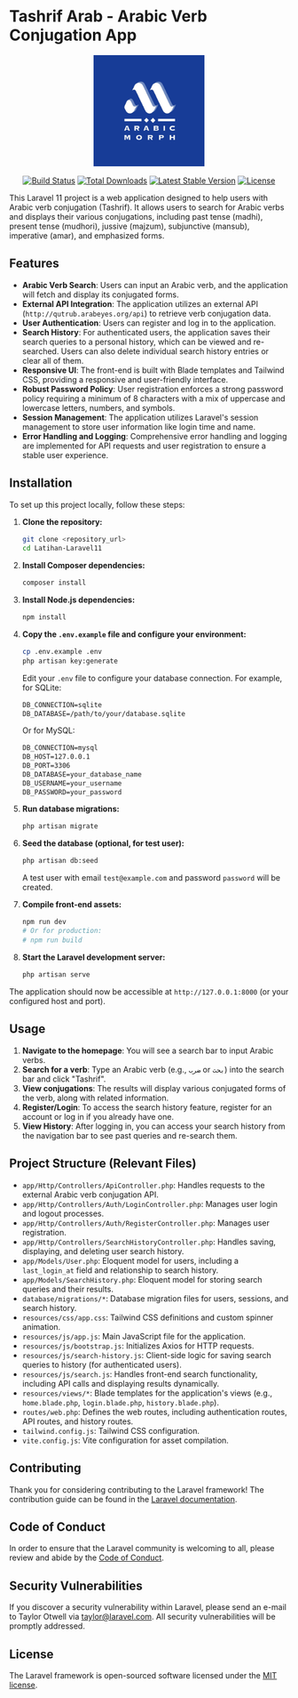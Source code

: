 # Tashrif Arab - Arabic Verb Conjugation App

<p align="center">
  <img src="public/img/logo am.png" width="200" alt="ArabicMorph Logo">
</p>

<p align="center">
<a href="https://github.com/laravel/framework/actions"><img src="https://github.com/laravel/framework/workflows/tests/badge.svg" alt="Build Status"></a>
<a href="https://packagist.org/packages/laravel/framework"><img src="https://img.shields.io/packagist/dt/laravel/framework" alt="Total Downloads"></a>
<a href="https://packagist.org/packages/laravel/framework"><img src="https://img.shields.io/packagist/v/laravel/framework" alt="Latest Stable Version"></a>
<a href="https://packagist.org/packages/laravel/framework"><img src="https://img.shields.io/packagist/l/laravel/framework" alt="License"></a>
</p>

This Laravel 11 project is a web application designed to help users with Arabic verb conjugation (Tashrif). It allows users to search for Arabic verbs and displays their various conjugations, including past tense (madhi), present tense (mudhori), jussive (majzum), subjunctive (mansub), imperative (amar), and emphasized forms.

## Features

-   **Arabic Verb Search**: Users can input an Arabic verb, and the application will fetch and display its conjugated forms.
-   **External API Integration**: The application utilizes an external API (`http://qutrub.arabeyes.org/api`) to retrieve verb conjugation data.
-   **User Authentication**: Users can register and log in to the application.
-   **Search History**: For authenticated users, the application saves their search queries to a personal history, which can be viewed and re-searched. Users can also delete individual search history entries or clear all of them.
-   **Responsive UI**: The front-end is built with Blade templates and Tailwind CSS, providing a responsive and user-friendly interface.
-   **Robust Password Policy**: User registration enforces a strong password policy requiring a minimum of 8 characters with a mix of uppercase and lowercase letters, numbers, and symbols.
-   **Session Management**: The application utilizes Laravel's session management to store user information like login time and name.
-   **Error Handling and Logging**: Comprehensive error handling and logging are implemented for API requests and user registration to ensure a stable user experience.

## Installation

To set up this project locally, follow these steps:

1.  **Clone the repository:**

    ```bash
    git clone <repository_url>
    cd Latihan-Laravel11
    ```

2.  **Install Composer dependencies:**

    ```bash
    composer install
    ```

3.  **Install Node.js dependencies:**

    ```bash
    npm install
    ```

4.  **Copy the `.env.example` file and configure your environment:**

    ```bash
    cp .env.example .env
    php artisan key:generate
    ```

    Edit your `.env` file to configure your database connection. For example, for SQLite:

    ```
    DB_CONNECTION=sqlite
    DB_DATABASE=/path/to/your/database.sqlite
    ```

    Or for MySQL:

    ```
    DB_CONNECTION=mysql
    DB_HOST=127.0.0.1
    DB_PORT=3306
    DB_DATABASE=your_database_name
    DB_USERNAME=your_username
    DB_PASSWORD=your_password
    ```

5.  **Run database migrations:**

    ```bash
    php artisan migrate
    ```

6.  **Seed the database (optional, for test user):**

    ```bash
    php artisan db:seed
    ```

    A test user with email `test@example.com` and password `password` will be created.

7.  **Compile front-end assets:**

    ```bash
    npm run dev
    # Or for production:
    # npm run build
    ```

8.  **Start the Laravel development server:**

    ```bash
    php artisan serve
    ```

The application should now be accessible at `http://127.0.0.1:8000` (or your configured host and port).

## Usage

1.  **Navigate to the homepage**: You will see a search bar to input Arabic verbs.
2.  **Search for a verb**: Type an Arabic verb (e.g., `ضرب` or `بحث`) into the search bar and click "Tashrif".
3.  **View conjugations**: The results will display various conjugated forms of the verb, along with related information.
4.  **Register/Login**: To access the search history feature, register for an account or log in if you already have one.
5.  **View History**: After logging in, you can access your search history from the navigation bar to see past queries and re-search them.

## Project Structure (Relevant Files)

-   `app/Http/Controllers/ApiController.php`: Handles requests to the external Arabic verb conjugation API.
-   `app/Http/Controllers/Auth/LoginController.php`: Manages user login and logout processes.
-   `app/Http/Controllers/Auth/RegisterController.php`: Manages user registration.
-   `app/Http/Controllers/SearchHistoryController.php`: Handles saving, displaying, and deleting user search history.
-   `app/Models/User.php`: Eloquent model for users, including a `last_login_at` field and relationship to search history.
-   `app/Models/SearchHistory.php`: Eloquent model for storing search queries and their results.
-   `database/migrations/*`: Database migration files for users, sessions, and search history.
-   `resources/css/app.css`: Tailwind CSS definitions and custom spinner animation.
-   `resources/js/app.js`: Main JavaScript file for the application.
-   `resources/js/bootstrap.js`: Initializes Axios for HTTP requests.
-   `resources/js/search-history.js`: Client-side logic for saving search queries to history (for authenticated users).
-   `resources/js/search.js`: Handles front-end search functionality, including API calls and displaying results dynamically.
-   `resources/views/*`: Blade templates for the application's views (e.g., `home.blade.php`, `login.blade.php`, `history.blade.php`).
-   `routes/web.php`: Defines the web routes, including authentication routes, API routes, and history routes.
-   `tailwind.config.js`: Tailwind CSS configuration.
-   `vite.config.js`: Vite configuration for asset compilation.

## Contributing

Thank you for considering contributing to the Laravel framework! The contribution guide can be found in the [Laravel documentation](https://laravel.com/docs/contributions).

## Code of Conduct

In order to ensure that the Laravel community is welcoming to all, please review and abide by the [Code of Conduct](https://laravel.com/docs/contributions#code-of-conduct).

## Security Vulnerabilities

If you discover a security vulnerability within Laravel, please send an e-mail to Taylor Otwell via [taylor@laravel.com](mailto:taylor@laravel.com). All security vulnerabilities will be promptly addressed.

## License

The Laravel framework is open-sourced software licensed under the [MIT license](https://opensource.org/licenses/MIT).
